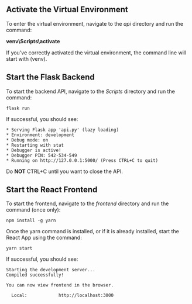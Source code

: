 ## Activate the Virtual Environment 

To enter the virtual environment, navigate to the *api* directory and run the command:

**venv\Scripts\activate**

If you've correctly activated the virtual environment, the command line will start with (venv).


## Start the Flask Backend 

To start the backend API, navigate to the *Scripts* directory and run the command:

``` flask run ```

If successful, you should see:

 ``` 
 * Serving Flask app 'api.py' (lazy loading)
 * Environment: development
 * Debug mode: on
 * Restarting with stat
 * Debugger is active!
 * Debugger PIN: 542-534-549
 * Running on http://127.0.0.1:5000/ (Press CTRL+C to quit)
 ```

Do **NOT** CTRL+C until you want to close the API.


## Start the React Frontend 

To start the frontend, navigate to the *frontend* directory and run the command (once only):

```npm install -g yarn ```

Once the yarn command is installed, or if it is already installed, start the React App using the command:

``` yarn start ```

If successful, you should see:

```
Starting the development server...
Compiled successfully!

You can now view frontend in the browser.

  Local:            http://localhost:3000
```
